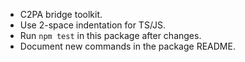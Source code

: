 - C2PA bridge toolkit.
- Use 2-space indentation for TS/JS.
- Run `npm test` in this package after changes.
- Document new commands in the package README.
